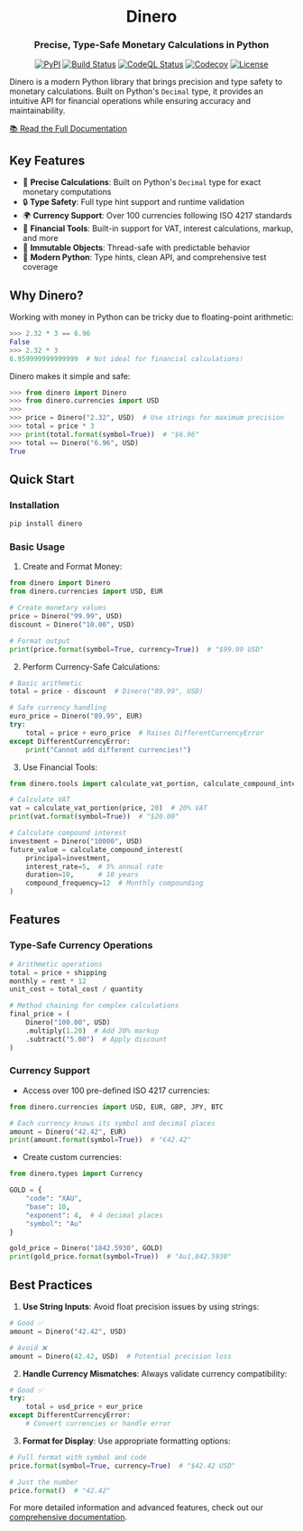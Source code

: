 <div align="center">

# Dinero
### Precise, Type-Safe Monetary Calculations in Python

[![PyPI][pypi-badge]][pypi-url]
[![Build Status][build-badge]][build-url]
[![CodeQL Status](https://github.com/wilfredinni/dinero/actions/workflows/github-code-scanning/codeql/badge.svg)](https://github.com/wilfredinni/dinero/actions/workflows/github-code-scanning/codeql)
[![Codecov][codecov-badge]][codecov-url]
[![License][license-badge]][license-url]

<!-- Badge URLs -->
[pypi-badge]: https://img.shields.io/pypi/v/dinero
[build-badge]: https://github.com/wilfredinni/dinero/actions/workflows/test.yml/badge.svg
[codecov-badge]: https://img.shields.io/codecov/c/github/wilfredinni/dinero
[license-badge]: https://img.shields.io/pypi/l/dinero

<!-- Links -->
[pypi-url]: https://pypi.org/project/dinero/
[build-url]: https://github.com/wilfredinni/dinero/actions
[codecov-url]: https://codecov.io/github/wilfredinni/dinero
[license-url]: https://github.com/wilfredinni/dinero/blob/master/LICENSE
</div>

Dinero is a modern Python library that brings precision and type safety to monetary calculations. Built on Python's `Decimal` type, it provides an intuitive API for financial operations while ensuring accuracy and maintainability.

[📚 Read the Full Documentation](https://wilfredinni.github.io/dinero/)

## Key Features

- 🎯 **Precise Calculations**: Built on Python's `Decimal` type for exact monetary computations
- 🔒 **Type Safety**: Full type hint support and runtime validation
- 🌍 **Currency Support**: Over 100 currencies following ISO 4217 standards
- 🧮 **Financial Tools**: Built-in support for VAT, interest calculations, markup, and more
- 🔄 **Immutable Objects**: Thread-safe with predictable behavior
- 💪 **Modern Python**: Type hints, clean API, and comprehensive test coverage

## Why Dinero?

Working with money in Python can be tricky due to floating-point arithmetic:

```python
>>> 2.32 * 3 == 6.96
False
>>> 2.32 * 3
6.959999999999999  # Not ideal for financial calculations!
```

Dinero makes it simple and safe:

```python
>>> from dinero import Dinero
>>> from dinero.currencies import USD
>>>
>>> price = Dinero("2.32", USD)  # Use strings for maximum precision
>>> total = price * 3
>>> print(total.format(symbol=True))  # "$6.96"
>>> total == Dinero("6.96", USD)
True
```

## Quick Start

### Installation

```bash
pip install dinero
```

### Basic Usage

1. Create and Format Money:
```python
from dinero import Dinero
from dinero.currencies import USD, EUR

# Create monetary values
price = Dinero("99.99", USD)
discount = Dinero("10.00", USD)

# Format output
print(price.format(symbol=True, currency=True))  # "$99.99 USD"
```

2. Perform Currency-Safe Calculations:
```python
# Basic arithmetic
total = price - discount  # Dinero("89.99", USD)

# Safe currency handling
euro_price = Dinero("89.99", EUR)
try:
    total = price + euro_price  # Raises DifferentCurrencyError
except DifferentCurrencyError:
    print("Cannot add different currencies!")
```

3. Use Financial Tools:
```python
from dinero.tools import calculate_vat_portion, calculate_compound_interest

# Calculate VAT
vat = calculate_vat_portion(price, 20)  # 20% VAT
print(vat.format(symbol=True))  # "$20.00"

# Calculate compound interest
investment = Dinero("10000", USD)
future_value = calculate_compound_interest(
    principal=investment,
    interest_rate=5,  # 5% annual rate
    duration=10,      # 10 years
    compound_frequency=12  # Monthly compounding
)
```

## Features

### Type-Safe Currency Operations

```python
# Arithmetic operations
total = price + shipping
monthly = rent * 12
unit_cost = total_cost / quantity

# Method chaining for complex calculations
final_price = (
    Dinero("100.00", USD)
    .multiply(1.20)  # Add 20% markup
    .subtract("5.00")  # Apply discount
)
```

### Currency Support

- Access over 100 pre-defined ISO 4217 currencies:
```python
from dinero.currencies import USD, EUR, GBP, JPY, BTC

# Each currency knows its symbol and decimal places
amount = Dinero("42.42", EUR)
print(amount.format(symbol=True))  # "€42.42"
```

- Create custom currencies:
```python
from dinero.types import Currency

GOLD = {
    "code": "XAU",
    "base": 10,
    "exponent": 4,  # 4 decimal places
    "symbol": "Au"
}

gold_price = Dinero("1842.5930", GOLD)
print(gold_price.format(symbol=True))  # "Au1,842.5930"
```

## Best Practices

1. **Use String Inputs**: Avoid float precision issues by using strings:
```python
# Good ✅
amount = Dinero("42.42", USD)

# Avoid ❌
amount = Dinero(42.42, USD)  # Potential precision loss
```

2. **Handle Currency Mismatches**: Always validate currency compatibility:
```python
# Good ✅
try:
    total = usd_price + eur_price
except DifferentCurrencyError:
    # Convert currencies or handle error
```

3. **Format for Display**: Use appropriate formatting options:
```python
# Full format with symbol and code
price.format(symbol=True, currency=True)  # "$42.42 USD"

# Just the number
price.format()  # "42.42"
```

For more detailed information and advanced features, check out our [comprehensive documentation](https://wilfredinni.github.io/dinero/).
